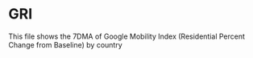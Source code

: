 # GRI

This file shows the 7DMA of Google Mobility Index (Residential Percent Change from Baseline) by country
